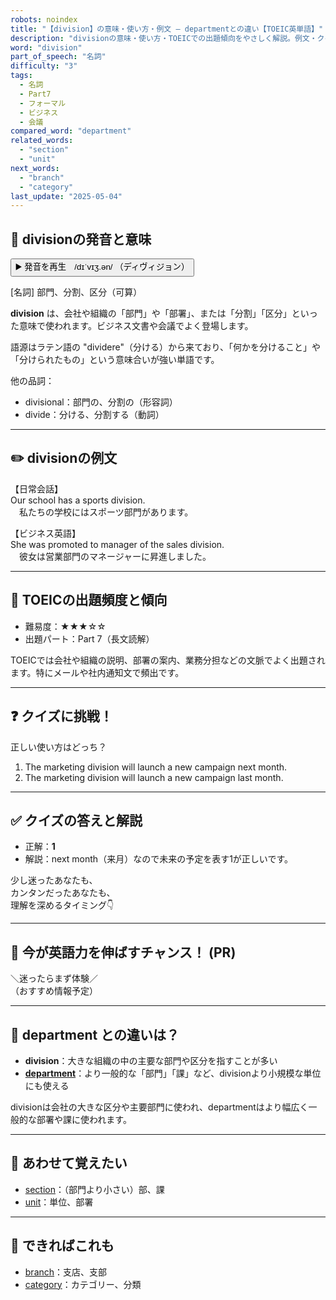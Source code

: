 ```yaml
---
robots: noindex
title: "【division】の意味・使い方・例文 ― departmentとの違い【TOEIC英単語】"
description: "divisionの意味・使い方・TOEICでの出題傾向をやさしく解説。例文・クイズ付きでdepartmentとの違いもわかりやすく学べます。"
word: "division"
part_of_speech: "名詞"
difficulty: "3"
tags:
  - 名詞
  - Part7
  - フォーマル
  - ビジネス
  - 会議
compared_word: "department"
related_words:
  - "section"
  - "unit"
next_words:
  - "branch"
  - "category"
last_update: "2025-05-04"
---
```


## 🔰 divisionの発音と意味

<button class="play-audio" onclick="playTTS('division')">
  <span class="play-audio-main">
    ▶️ 発音を再生　/dɪˈvɪʒ.ən/
  </span>
  <span class="play-audio-sub">
    （ディヴィジョン）
  </span>
</button>

[名詞] 部門、分割、区分（可算）

**division** は、会社や組織の「部門」や「部署」、または「分割」「区分」といった意味で使われます。ビジネス文書や会議でよく登場します。

語源はラテン語の "dividere"（分ける）から来ており、「何かを分けること」や「分けられたもの」という意味合いが強い単語です。

他の品詞：  
- divisional：部門の、分割の（形容詞）
- divide：分ける、分割する（動詞）

---

## ✏️ divisionの例文

【日常会話】  
Our school has a sports division.  
　私たちの学校にはスポーツ部門があります。

【ビジネス英語】  
She was promoted to manager of the sales division.  
　彼女は営業部門のマネージャーに昇進しました。

---

## 🎯 TOEICの出題頻度と傾向

- 難易度：★★★☆☆
- 出題パート：Part 7（長文読解）

TOEICでは会社や組織の説明、部署の案内、業務分担などの文脈でよく出題されます。特にメールや社内通知文で頻出です。

---

## ❓ クイズに挑戦！

正しい使い方はどっち？

1. The marketing division will launch a new campaign next month.  
2. The marketing division will launch a new campaign last month.

---

## ✅ クイズの答えと解説

- 正解：**1**
- 解説：next month（来月）なので未来の予定を表す1が正しいです。

少し迷ったあなたも、  
カンタンだったあなたも、  
理解を深めるタイミング👇️

---

## 🚀 今が英語力を伸ばすチャンス！ (PR)

<div class="info-center">
＼迷ったらまず体験／<br>  
（おすすめ情報予定）
</div>

---

## 🤔  department との違いは？

- **division**：大きな組織の中の主要な部門や区分を指すことが多い
- **[department](/word/department/)**：より一般的な「部門」「課」など、divisionより小規模な単位にも使える

divisionは会社の大きな区分や主要部門に使われ、departmentはより幅広く一般的な部署や課に使われます。

---

## 🧩 あわせて覚えたい

- [section](/word/section/)：（部門より小さい）部、課
- [unit](/word/unit/)：単位、部署

---

## 📖 できればこれも

- [branch](/word/branch/)：支店、支部
- [category](/word/category/)：カテゴリー、分類

<!-- cvid: aid07_bid39 -->
